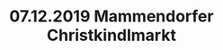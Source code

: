 ---
layout: photo_set
title: 07.12.2019 Mammendorfer Christkindlmarkt
description: "Fotos vom 07.12.2019 Mammendorfer Christkindlmarkt."

photos:
    set: 2019/mammendorf/mammendorf
    size: 9
---